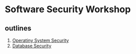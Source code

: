 # Software Security Workshop
## outlines
1. [Operatiny System Security](os_security.md)
2. [Database Security](db_security.md)